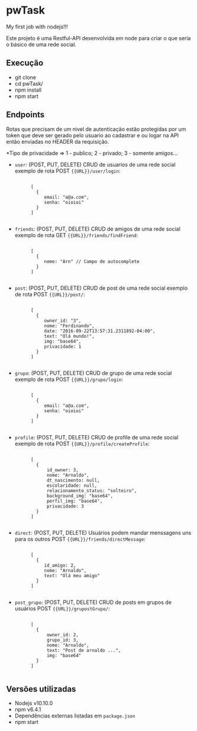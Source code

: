 # pwTask
My first job with nodejs!!!

Este projeto é uma Restful-API desenvolvida em node para criar o que seria o básico de uma rede social.

## Execução

<ul>        
<li>git clone</li> 
<li>cd pwTask/</li> 
<li>npm install </li>
<li>npm start </li>
</ul>

## Endpoints

Rotas que precisam de um nivel de autenticação estão protegidas por um token que deve ser gerado pelo usuario ao 
cadastrar e ou logar na API então enviadas no HEADER da requisição.

*Tipo de privacidade => 1 - publico; 2 - privado; 3 - somente amigos...

<ul>        
<li>
    <code>user</code>: (POST, PUT, DELETE) CRUD de usuarios de uma rede social exemplo de rota POST <code>{{URL}}/user/login</code>:<br><pre><code>
      [
        {
           email: "a@a.com", 
           senha: "oioioi"
        }
      ]
    </code></pre>
</li> 
<li><code>friends</code>: (POST, PUT, DELETE) CRUD de amigos de uma rede social exemplo de rota GET <code>{{URL}}/friends/findFriend</code>:<br><pre><code>
      [
        {
           nome: "Arn" // Campo de autocomplete
        }
      ]
    </code></pre></li> 
<li><code>post</code>: (POST, PUT, DELETE) CRUD de post de uma rede social exemplo de rota POST <code>{{URL}}/post/</code>:<br><pre><code>
      [
        {
           owner_id: "3",
           nome: "Ferdinando",
           date: "2016-09-22T13:57:31.2311892-04:00",
           text: "Olá mundo!",
           img: "base64",
           privacidade: 1
        }
      ]
    </code></pre></li>
<li><code>grupo</code>: (POST, PUT, DELETE) CRUD de grupo de uma rede social exemplo de rota POST <code>{{URL}}/grupo/login</code>:<br><pre><code>
      [
        {
           email: "a@a.com", 
           senha: "oioioi"
        }
      ]
    </code></pre></li>
<li><code>profile</code>: (POST, PUT, DELETE) CRUD de profile de uma rede social exemplo de rota POST <code>{{URL}}/profile/createProfile</code>:<br><pre><code>
      [
        {
            id_owner: 3,
            nome: "Arnaldo",
            dt_nascimento: null,
            escolaridade: null,
            relacionamento_status: "solteiro",
            background_img: "base64",
            perfil_img: "base64",
            privacidade: 3
        }
      ]
    </code></pre></li>
    <li><code>direct</code>: (POST, PUT, DELETE) Usuários podem mandar menssagens uns para os outros POST <code>{{URL}}/friends/directMessage</code>:<br><pre><code>
      [
        {
           id_amigo: 2,
           nome: "Arnaldo",
           text: "Olá meu amigo"
        }
      ]
    </code></pre></li>
    <li><code>post_grupo</code>: (POST, PUT, DELETE) CRUD de posts em grupos de usuários POST <code>{{URL}}/grupostGrupo/</code>:<br><pre><code>
      [
        {
            owner_id: 2,
            grupo_id: 3,
            nome: "Arnaldo",
            text: "Post de arnaldo ...",
            img: "base64"
        }
      ]
    </code></pre></li>
</ul>

## Versões utilizadas

<ul>        
<li>Nodejs v10.10.0</li> 
<li>npm v6.4.1</li> 
<li>Dependências externas listadas em <code>package.json</code></li>
<li>npm start </li>
</ul>
